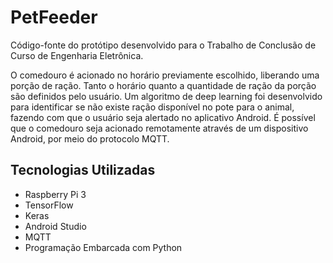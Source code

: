 # PetFeeder
Código-fonte do protótipo desenvolvido para o Trabalho de Conclusão de Curso de Engenharia Eletrônica.

O comedouro é acionado no horário previamente escolhido, liberando uma porção de ração. Tanto o horário quanto a quantidade de ração da porção são definidos pelo usuário. Um algoritmo de deep learning foi desenvolvido para identificar se não existe ração disponível no pote para o animal, fazendo com que o usuário seja alertado no aplicativo Android. É possível que o comedouro seja acionado remotamente através de um dispositivo Android, por meio do protocolo MQTT.

## Tecnologias Utilizadas
* Raspberry Pi 3
* TensorFlow
* Keras
* Android Studio
* MQTT
* Programação Embarcada com Python
